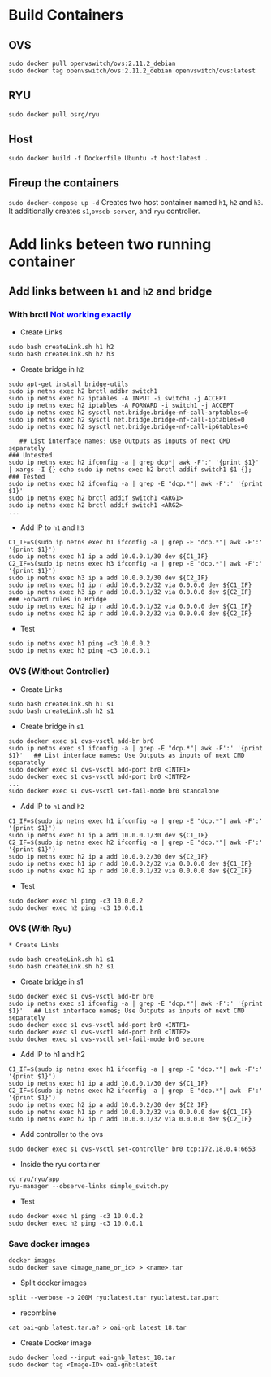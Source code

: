 # Build Containers
## OVS
```
sudo docker pull openvswitch/ovs:2.11.2_debian
sudo docker tag openvswitch/ovs:2.11.2_debian openvswitch/ovs:latest
```
## RYU
`sudo docker pull osrg/ryu`
## Host
`sudo docker build -f Dockerfile.Ubuntu -t host:latest .`
## Fireup the containers
`sudo docker-compose up -d`
Creates two host container named `h1`, `h2` and `h3`.
It additionally creates `s1`,`ovsdb-server`, and `ryu` controller.

# Add links beteen two running container
## Add links between `h1` and `h2` and bridge
### With brctl <span style="color:blue"> Not working exactly </span>
* Create Links
```
sudo bash createLink.sh h1 h2
sudo bash createLink.sh h2 h3
```
* Create bridge in `h2`
```
sudo apt-get install bridge-utils
sudo ip netns exec h2 brctl addbr switch1
sudo ip netns exec h2 iptables -A INPUT -i switch1 -j ACCEPT
sudo ip netns exec h2 iptables -A FORWARD -i switch1 -j ACCEPT
sudo ip netns exec h2 sysctl net.bridge.bridge-nf-call-arptables=0
sudo ip netns exec h2 sysctl net.bridge.bridge-nf-call-iptables=0
sudo ip netns exec h2 sysctl net.bridge.bridge-nf-call-ip6tables=0

   ## List interface names; Use Outputs as inputs of next CMD separately
### Untested
sudo ip netns exec h2 ifconfig -a | grep dcp*| awk -F':' '{print $1}' | xargs -I {} echo sudo ip netns exec h2 brctl addif switch1 $1 {};
### Tested
sudo ip netns exec h2 ifconfig -a | grep -E "dcp.*"| awk -F':' '{print $1}'
sudo ip netns exec h2 brctl addif switch1 <ARG1>
sudo ip netns exec h2 brctl addif switch1 <ARG2> 
...
```
* Add IP to `h1` and `h3`
```
C1_IF=$(sudo ip netns exec h1 ifconfig -a | grep -E "dcp.*"| awk -F':' '{print $1}')
sudo ip netns exec h1 ip a add 10.0.0.1/30 dev ${C1_IF}
C2_IF=$(sudo ip netns exec h3 ifconfig -a | grep -E "dcp.*"| awk -F':' '{print $1}')
sudo ip netns exec h3 ip a add 10.0.0.2/30 dev ${C2_IF}
sudo ip netns exec h1 ip r add 10.0.0.2/32 via 0.0.0.0 dev ${C1_IF}
sudo ip netns exec h3 ip r add 10.0.0.1/32 via 0.0.0.0 dev ${C2_IF}
### Forward rules in Bridge
sudo ip netns exec h2 ip r add 10.0.0.1/32 via 0.0.0.0 dev ${C1_IF}
sudo ip netns exec h2 ip r add 10.0.0.2/32 via 0.0.0.0 dev ${C2_IF}
```

* Test
```
sudo ip netns exec h1 ping -c3 10.0.0.2
sudo ip netns exec h3 ping -c3 10.0.0.1
```

### OVS (Without Controller)
* Create Links
```
sudo bash createLink.sh h1 s1
sudo bash createLink.sh h2 s1
```
* Create bridge in `s1`
```
sudo docker exec s1 ovs-vsctl add-br br0
sudo ip netns exec s1 ifconfig -a | grep -E "dcp.*"| awk -F':' '{print $1}'   ## List interface names; Use Outputs as inputs of next CMD separately
sudo docker exec s1 ovs-vsctl add-port br0 <INTF1>
sudo docker exec s1 ovs-vsctl add-port br0 <INTF2>
...
sudo docker exec s1 ovs-vsctl set-fail-mode br0 standalone
```
* Add IP to `h1` and `h2`
```
C1_IF=$(sudo ip netns exec h1 ifconfig -a | grep -E "dcp.*"| awk -F':' '{print $1}')
sudo ip netns exec h1 ip a add 10.0.0.1/30 dev ${C1_IF}
C2_IF=$(sudo ip netns exec h2 ifconfig -a | grep -E "dcp.*"| awk -F':' '{print $1}')
sudo ip netns exec h2 ip a add 10.0.0.2/30 dev ${C2_IF}
sudo ip netns exec h1 ip r add 10.0.0.2/32 via 0.0.0.0 dev ${C1_IF}
sudo ip netns exec h2 ip r add 10.0.0.1/32 via 0.0.0.0 dev ${C2_IF}
```

* Test
```
sudo docker exec h1 ping -c3 10.0.0.2
sudo docker exec h2 ping -c3 10.0.0.1
```
### OVS (With Ryu)

    * Create Links
```
sudo bash createLink.sh h1 s1
sudo bash createLink.sh h2 s1
```
   * Create bridge in s1
```
sudo docker exec s1 ovs-vsctl add-br br0
sudo ip netns exec s1 ifconfig -a | grep -E "dcp.*"| awk -F':' '{print $1}'   ## List interface names; Use Outputs as inputs of next CMD separately
sudo docker exec s1 ovs-vsctl add-port br0 <INTF1>
sudo docker exec s1 ovs-vsctl add-port br0 <INTF2>
sudo docker exec s1 ovs-vsctl set-fail-mode br0 secure
```
   * Add IP to h1 and h2
```
C1_IF=$(sudo ip netns exec h1 ifconfig -a | grep -E "dcp.*"| awk -F':' '{print $1}')
sudo ip netns exec h1 ip a add 10.0.0.1/30 dev ${C1_IF}
C2_IF=$(sudo ip netns exec h2 ifconfig -a | grep -E "dcp.*"| awk -F':' '{print $1}')
sudo ip netns exec h2 ip a add 10.0.0.2/30 dev ${C2_IF}
sudo ip netns exec h1 ip r add 10.0.0.2/32 via 0.0.0.0 dev ${C1_IF}
sudo ip netns exec h2 ip r add 10.0.0.1/32 via 0.0.0.0 dev ${C2_IF}
```

* Add controller to the ovs
```
sudo docker exec s1 ovs-vsctl set-controller br0 tcp:172.18.0.4:6653
```
* Inside the ryu container
```
cd ryu/ryu/app
ryu-manager --observe-links simple_switch.py 
```
* Test
```
sudo docker exec h1 ping -c3 10.0.0.2
sudo docker exec h2 ping -c3 10.0.0.1
```



### Save docker images
```
docker images
sudo docker save <image_name_or_id> > <name>.tar
```
* Split docker images
```
split --verbose -b 200M ryu:latest.tar ryu:latest.tar.part
```
* recombine
```
cat oai-gnb_latest.tar.a? > oai-gnb_latest_18.tar
```
* Create Docker image
```
sudo docker load --input oai-gnb_latest_18.tar
sudo docker tag <Image-ID> oai-gnb:latest
```

